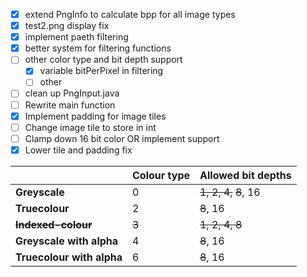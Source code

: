 - [x] extend PngInfo to calculate bpp for all image types
- [x] test2.png display fix
- [x] implement paeth filtering
- [x] better system for filtering functions
- [ ] other color type and bit depth support
    - [x] variable bitPerPixel in filtering
    - [ ] other
- [ ] clean up PngInput.java
- [ ] Rewrite main function
- [x] Implement padding for image tiles
- [ ] Change image tile to store in int
- [ ] Clamp down 16 bit color OR implement support
- [x] Lower tile and padding fix

|                           | Colour type | Allowed bit depths     |
|---------------------------|-------------|------------------------|
| **Greyscale**             | 0           | ~~1, 2, 4,~~ ~~8~~, 16 |
| **Truecolour**            | 2           | ~~8~~, 16              |
| ~~**Indexed-colour**~~    | ~~3~~       | ~~1, 2, 4, 8~~         |
| **Greyscale with alpha**  | 4           | ~~8~~, 16              |
| **Truecolour with alpha** | 6           | ~~8~~, 16              |
